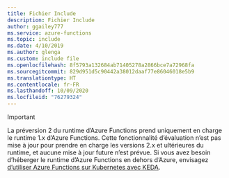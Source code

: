 ```yaml
---
title: Fichier Include
description: Fichier Include
author: ggailey777
ms.service: azure-functions
ms.topic: include
ms.date: 4/10/2019
ms.author: glenga
ms.custom: include file
ms.openlocfilehash: 8f5793a132684ab71405278a2866bce7a72968fa
ms.sourcegitcommit: 829d951d5c90442a38012daaf77e86046018e5b9
ms.translationtype: HT
ms.contentlocale: fr-FR
ms.lasthandoff: 10/09/2020
ms.locfileid: "76279324"
---
```

> [!IMPORTANT]
> La préversion 2 du runtime d’Azure Functions prend uniquement en charge le runtime 1.x d’Azure Functions. Cette fonctionnalité d’évaluation n’est pas mise à jour pour prendre en charge les versions 2.x et ultérieures du runtime, et aucune mise à jour future n’est prévue. Si vous avez besoin d’héberger le runtime d’Azure Functions en dehors d’Azure, envisagez [d’utiliser Azure Functions sur Kubernetes avec KEDA](../articles/azure-functions/functions-kubernetes-keda.md).
